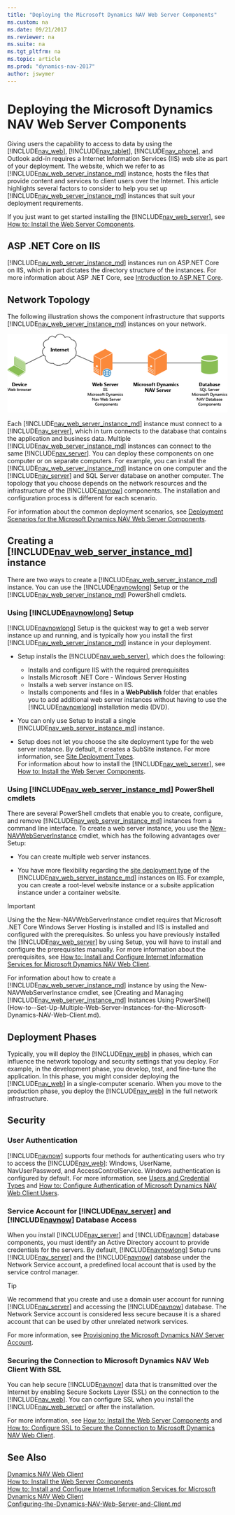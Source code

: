 ```yaml
---
title: "Deploying the Microsoft Dynamics NAV Web Server Components"
ms.custom: na
ms.date: 09/21/2017
ms.reviewer: na
ms.suite: na
ms.tgt_pltfrm: na
ms.topic: article
ms.prod: "dynamics-nav-2017"
author: jswymer
---
```

# Deploying the Microsoft Dynamics NAV Web Server Components
Giving users the capability to access to data by using the [!INCLUDE[nav_web](includes/nav_web_md.md)], [!INCLUDE[nav_tablet](includes/nav_tablet_md.md)], [!INCLUDE[nav_phone](includes/nav_phone_md.md)], and Outlook add-in requires a Internet Information Services (IIS) web site as part of your deployment. The website, which we refer to as [!INCLUDE[nav_web_server_instance_md](includes/nav_web_server_instance_md.md)] instance, hosts the files that provide content and services to client users over the Internet. This article highlights several factors to consider to help you set up [!INCLUDE[nav_web_server_instance_md](includes/nav_web_server_instance_md.md)] instances that suit your deployment requirements.

If you just want to get started installing the [!INCLUDE[nav_web_server](includes/nav_web_server_md.md)], see [How to: Install the Web Server Components](How-to--Install-the-Web-Server-Components.md).

## ASP .NET Core on IIS 

[!INCLUDE[nav_web_server_instance_md](includes/nav_web_server_instance_md.md)] instances run on ASP.NET Core on IIS, which in part dictates the directory structure of the instances. For more information about ASP .NET Core, see [Introduction to ASP.NET Core](https://docs.microsoft.com/en-us/aspnet/core/). 

## Network Topology 
The following illustration shows the component infrastructure that supports [!INCLUDE[nav_web_server_instance_md](includes/nav_web_server_instance_md.md)] instances on your network.  
  
![NAV Web Client network architecture](media/NAV_WebClient_Network_Architecture.png "NAV\_WebClient\_Network\_Architecture")  
  
Each [!INCLUDE[nav_web_server_instance_md](includes/nav_web_server_instance_md.md)] instance must connect to a [!INCLUDE[nav_server](includes/nav_server_md.md)], which in turn connects to the database that contains the application and business data. Multiple [!INCLUDE[nav_web_server_instance_md](includes/nav_web_server_instance_md.md)] instances can connect to the same [!INCLUDE[nav_server](includes/nav_server_md.md)]. You can deploy these components on one computer or on separate computers. For example, you can install the [!INCLUDE[nav_web_server_instance_md](includes/nav_web_server_instance_md.md)] instance on one computer and the [!INCLUDE[nav_server](includes/nav_server_md.md)] and SQL Server database on another computer. The topology that you choose depends on the network resources and the infrastructure of the [!INCLUDE[navnow](includes/navnow_md.md)] components. The installation and configuration process is different for each scenario.
  
For information about the common deployment scenarios, see [Deployment Scenarios for the Microsoft Dynamics NAV Web Server Components](Deployment-Scenarios-for-the-Microsoft-Dynamics-NAV-Web-Server-Components.md).  
  
##  Creating a [!INCLUDE[nav_web_server_instance_md](includes/nav_web_server_instance_md.md)] instance  

There are two ways to create a [!INCLUDE[nav_web_server_instance_md](includes/nav_web_server_instance_md.md)] instance. You can use the [!INCLUDE[navnowlong](includes/navnowlong_md.md)] Setup or the [!INCLUDE[nav_web_server_instance_md](includes/nav_web_server_instance_md.md)] PowerShell cmdlets.

### Using [!INCLUDE[navnowlong](includes/navnowlong_md.md)] Setup
[!INCLUDE[navnowlong](includes/navnowlong_md.md)] Setup is the quickest way to get a web server instance up and running, and is typically how you install the first [!INCLUDE[nav_web_server_instance_md](includes/nav_web_server_instance_md.md)] instance in your deployment.

-   Setup installs the [!INCLUDE[nav_web_server](includes/nav_web_server_md.md)], which does the following:

    -   Installs and configure IIS with the required prerequisites
    -   Installs Microsoft .NET Core - Windows Server Hosting <!--[Microsoft .NET Core - Windows Server Hosting package](https://aka.ms/dotnetcore.2.0.0-windowshosting)-->
    -   Installs a web server instance on IIS.
    -   Installs components and files in a **WebPublish** folder that enables you to add additional web server instances without having to use the [!INCLUDE[navnowlong](includes/navnowlong_md.md)] installation media (DVD).

-   You can only use Setup to install a single [!INCLUDE[nav_web_server_instance_md](includes/nav_web_server_instance_md.md)] instance.

-   Setup does not let you choose the site deployment type for the web server instance. By default, it creates a SubSite instance. For more information, see [Site Deployment Types](How-to--Set-Up-Multiple-Web-Server-Instances-for-the-Microsoft-Dynamics-NAV-Web-Client.md#WebClientonIIS).    
For information about how to install the [!INCLUDE[nav_web_server](includes/nav_web_server_md.md)], see [How to: Install the Web Server Components](How-to--Install-the-Web-Server-Components.md).

### Using [!INCLUDE[nav_web_server_instance_md](includes/nav_web_server_instance_md.md)] PowerShell cmdlets 
There are several PowerShell cmdlets that enable you to create, configure, and remove [!INCLUDE[nav_web_server_instance_md](includes/nav_web_server_instance_md.md)] instances from a command line interface. To create a web server instance, you use the [New-NAVWebServerInstance](Microsoft.Dynamics.Nav.Management/new-navwebserverinstance.md) cmdlet, which has the following advantages over Setup:
   
-   You can create multiple web server instances.

-   You have more flexibility regarding the [site deployment type](How-to--Set-Up-Multiple-Web-Server-Instances-for-the-Microsoft-Dynamics-NAV-Web-Client.md#WebClientonIIS) of the [!INCLUDE[nav_web_server_instance_md](includes/nav_web_server_instance_md.md)] instances on IIS. For example, you can create a root-level website instance  or a subsite application instance under a container website.

> [!IMPORTANT]
>Using the the New-NAVWebServerInstance cmdlet requires that Microsoft .NET Core Windows Server Hosting is installed and IIS is installed and configured with the prerequisites. So unless you have previously installed the [!INCLUDE[nav_web_server](includes/nav_web_server_md.md)] by using Setup, you will have to install and configure the prerequisites manually. For more information about the prerequisites, see 
[How to: Install and Configure Internet Information Services for Microsoft Dynamics NAV Web Client](How-to--Install-and-Configure-Internet-Information-Services-for-Microsoft-Dynamics-NAV-Web-Client.md).

For information about how to create a [!INCLUDE[nav_web_server_instance_md](includes/nav_web_server_instance_md.md)] instance by using the New-NAVWebServerInstance cmdlet, see [Creating and Managing [!INCLUDE[nav_web_server_instance_md](includes/nav_web_server_instance_md.md)] Instances Using PowerShell](How-to--Set-Up-Multiple-Web-Server-Instances-for-the-Microsoft-Dynamics-NAV-Web-Client.md).

## Deployment Phases  
 Typically, you will deploy the [!INCLUDE[nav_web](includes/nav_web_md.md)] in phases, which can influence the network topology and security settings that you deploy. For example, in the development phase, you develop, test, and fine-tune the application. In this phase, you might consider deploying the [!INCLUDE[nav_web](includes/nav_web_md.md)] in a single-computer scenario. When you move to the production phase, you deploy the [!INCLUDE[nav_web](includes/nav_web_md.md)] in the full network infrastructure.  
  
## Security  
  
### User Authentication  
 [!INCLUDE[navnow](includes/navnow_md.md)] supports four methods for authenticating users who try to access the [!INCLUDE[nav_web](includes/nav_web_md.md)]: Windows, UserName, NavUserPassword, and AccessControlService. Windows authentication is configured by default. For more information, see [Users and Credential Types](Users-and-Credential-Types.md) and [How to: Configure Authentication of Microsoft Dynamics NAV Web Client Users](How-to--Configure-Authentication-of-Microsoft-Dynamics-NAV-Web-Client-Users.md).  
  
### Service Account for [!INCLUDE[nav_server](includes/nav_server_md.md)] and [!INCLUDE[navnow](includes/navnow_md.md)] Database Access  
 When you install [!INCLUDE[nav_server](includes/nav_server_md.md)] and [!INCLUDE[navnow](includes/navnow_md.md)] database components, you must identify an Active Directory account to provide credentials for the servers. By default, [!INCLUDE[navnowlong](includes/navnowlong_md.md)] Setup runs [!INCLUDE[nav_server](includes/nav_server_md.md)] and the [!INCLUDE[navnow](includes/navnow_md.md)] database under the Network Service account, a predefined local account that is used by the service control manager.  
  
> [!TIP]  
>  We recommend that you create and use a domain user account for running [!INCLUDE[nav_server](includes/nav_server_md.md)] and accessing the [!INCLUDE[navnow](includes/navnow_md.md)] database. The Network Service account is considered less secure because it is a shared account that can be used by other unrelated network services.  
  
 For more information, see [Provisioning the Microsoft Dynamics NAV Server Account](Provisioning-the-Microsoft-Dynamics-NAV-Server-Account.md).  
  
### Securing the Connection to Microsoft Dynamics NAV Web Client With SSL  
 You can help secure [!INCLUDE[navnow](includes/navnow_md.md)] data that is transmitted over the Internet by enabling Secure Sockets Layer \(SSL\) on the connection to the [!INCLUDE[nav_web](includes/nav_web_md.md)]. You can configure SSL when you install the [!INCLUDE[nav_web_server](includes/nav_web_server_md.md)] or after the installation.  
  
 For more information, see [How to: Install the Web Server Components](How-to--Install-the-Web-Server-Components.md) and [How to: Configure SSL to Secure the Connection to Microsoft Dynamics NAV Web Client](How-to--Configure-SSL-to-Secure-the-Connection-to-Microsoft-Dynamics-NAV-Web-Client.md).  
  
## See Also  
 [Dynamics NAV Web Client](Microsoft-Dynamics-NAV-Web-Client.md)   
 [How to: Install the Web Server Components](How-to--Install-the-Web-Server-Components.md)  
 [How to: Install and Configure Internet Information Services for Microsoft Dynamics NAV Web Client](How-to--Install-and-Configure-Internet-Information-Services-for-Microsoft-Dynamics-NAV-Web-Client.md)  
 [Configuring-the-Dynamics-NAV-Web-Server-and-Client.md](Configuring-the-Microsoft-Dynamics-NAV-Web-Server-and-Client.md)  